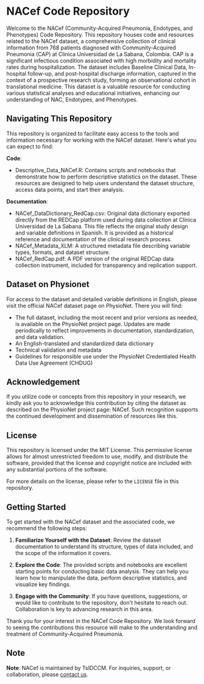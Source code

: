 # NACef Code Repository 

Welcome to the NACef (Community-Acquired Pneumonia, Endotypes, and Phenotypes) Code Repository. This repository houses code and resources related to the NACef dataset, a comprehensive collection of clinical information from 768 patients diagnosed with Community-Acquired Pneumonia (CAP) at Clinica Universidad de La Sabana, Colombia. CAP is a significant infectious condition associated with high morbidity and mortality rates during hospitalization. The dataset includes Baseline Clinical Data, In-hospital follow-up, and post-hospital discharge information, captured in the context of a prospective research study, forming an observational cohort in translational medicine. This dataset is a valuable resource for conducting various statistical analyses and educational initiatives, enhancing our understanding of NAC, Endotypes, and Phenotypes.

## Navigating This Repository

This repository is organized to facilitate easy access to the tools and information necessary for working with the NACef dataset. Here's what you can expect to find:

**Code**:
- Descriptive_Data_NACef.R: Contains scripts and notebooks that demonstrate how to perform descriptive statistics on the dataset. These resources are designed to help users understand the dataset structure, access data points, and start their analysis.

**Documentation**:
- NACef_DataDictionary_RedCap.csv: Original data dictionary exported directly from the REDCap platform used during data collection at Clínica Universidad de La Sabana. This file reflects the original study design and variable definitions in Spanish. It is provided as a historical reference and documentation of the clinical research process.
- NACef_Metadata_XLM: A structured metadata file describing variable types, formats, and dataset structure.
- NACef_RedCap.pdf: A PDF version of the original REDCap data collection instrument, included for transparency and replication support.

## Dataset on Physionet 
For access to the dataset and detailed variable definitions in English, please visit the official NACef dataset page on PhysioNet. There you will find:
- The full dataset, including the most recent and prior versions as needed, is available on the PhysioNet project page. Updates are made periodically to reflect improvements in documentation, standardization, and data validation.
- An English-translated and standardized data dictionary
- Technical validation and metadata
- Guidelines for responsible use under the PhysioNet Credentialed Health Data Use Agreement (CHDUG)

## Acknowledgement

If you utilize code or concepts from this repository in your research, we kindly ask you to acknowledge this contribution by citing the dataset as described on the PhysioNet project page: NACef. Such recognition supports the continued development and dissemination of resources like this.

## License

This repository is licensed under the MIT License. This permissive license allows for almost unrestricted freedom to use, modify, and distribute the software, provided that the license and copyright notice are included with any substantial portions of the software.

For more details on the license, please refer to the `LICENSE` file in this repository.

## Getting Started

To get started with the NACef dataset and the associated code, we recommend the following steps:

1. **Familiarize Yourself with the Dataset**: Review the dataset documentation to understand its structure, types of data included, and the scope of the information it covers.

2. **Explore the Code**: The provided scripts and notebooks are excellent starting points for conducting basic data analysis. They can help you learn how to manipulate the data, perform descriptive statistics, and visualize key findings.

3. **Engage with the Community**: If you have questions, suggestions, or would like to contribute to the repository, don't hesitate to reach out. Collaboration is key to advancing research in this area.

Thank you for your interest in the NACef Code Repository. We look forward to seeing the contributions this resource will make to the understanding and treatment of Community-Acquired Pneumonia.

## Note 

**Note**: NACef is maintained by TsIDCCM. For inquiries, support, or collaboration, please [contact us](mailto:nataliasahe@unisabana.edu.co).
